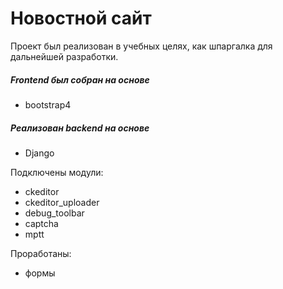 # Новостной сайт

Проект был реализован в учебных целях, как шпаргалка для дальнейшей разработки.

##### Frontend был собран на основе 
- bootstrap4

##### Реализован backend на основе
- Django

Подключены модули:
- ckeditor
- ckeditor_uploader
- debug_toolbar
- captcha
- mptt


Проработаны: 
- формы
